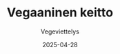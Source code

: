 ---
title: "Vegaaninen keitto"
image: "https://vegaanibotti.lauravuo.me/2025/04/2025-04-28_small.png"
date: 2025-04-28
receipt_url: "https://vegeviettelys.fi/vegaaninen-keitto/"
author: "Vegeviettelys"
---
